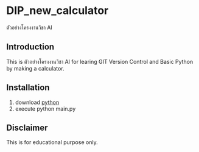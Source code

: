 # DIP_new_calculator
ตัวอย่างโครงงานวิชา AI

## Introduction
This is ตัวอย่างโครงงานวิชา AI for learing GIT Version Control and Basic Python by making a calculator.

## Installation
1. download [python](https://www.python.org/downloads/)
2. execute python main.py

## Disclaimer
This is for educational purpose only.
